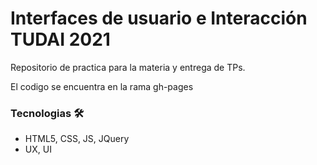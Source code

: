 # Interfaces de usuario e Interacción TUDAI 2021

Repositorio de practica para la materia y entrega de TPs.

El codigo se encuentra en la rama gh-pages

### Tecnologias 🛠️

* HTML5, CSS, JS, JQuery
* UX, UI
